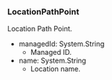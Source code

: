 ### LocationPathPoint
Location Path Point.

- managedId: System.String
  - Managed ID.
- name: System.String
  - Location name.
